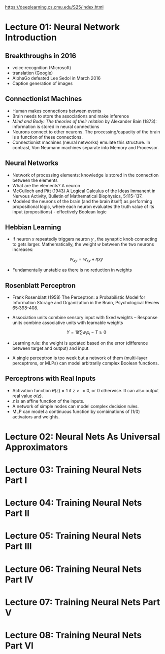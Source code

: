 <https://deeplearning.cs.cmu.edu/S25/index.html>

# Lecture 01: Neural Network Introduction

## Breakthroughs in 2016

- voice recognition (Microsoft)
- translation (Google)
- AlphaGo defeated Lee Sedol in March 2016
- Caption generation of images

## Connectionist Machines

- Human makes connections between events
- Brain needs to store the associations and make inference
- *Mind and Body: The theories of their relation* by Alexander Bain (1873): information is stored in neural
  connections
- Neurons connect to other neurons. The processing/capacity of the brain is a function of these connections.
- Connectionist machines (neural networks) emulate this structure. In contrast, Von Neumann machines separate into
  Memory and Processor.

## Neural Networks

- Network of processing elements: knowledge is stored in the connection between the elements
- What are the elements? A neuron
- McCulloch and Pitt (1943) A Logical Calculus of the Ideas Immanent in Nervous Activity, Bulletin of Mathematical
  Biophysics, 5:115-137.
- Modeled the neurons of the brain (and the brain itself) as performing propositional logic, where each neuron
  evaluates the truth value of its input (propositions) - effectively Boolean logic

## Hebbian Learning

- If neuron $`x`$ repeatedly triggers neuron $`y`$ , the synaptic knob connecting to gets larger. Mathematically, the
  weight $`w`$ between the two neurons increases:
  ``` math
   w_{xy} = w_{xy} + \eta x y 
  ```
- Fundamentally unstable as there is no reduction in weights

## Rosenblatt Perceptron

- Frank Rosenblatt (1958) The Perceptron: a Probabilistic Model for Information Storage and Organization in the Brain,
  Psychological Review 65:398-408.
- Association units combine sensory input with fixed weights
– Response units combine associative units with learnable weights
  ``` math
    Y = 1 \text{if} \sum w_i x_i - T \geq 0 
  ```

- Learning rule: the weight is updated based on the error (difference between target and output) and input.
- A single perceptron is too week but a network of them (multi-layer perceptrons, or MLPs) can model arbitrarily
  complex Boolean functions.

## Perceptrons with Real Inputs

- Activation function $`\theta(z) = 1`$ if $`z >= 0`$, or 0 otherwise.  It can also output real value $`\sigma(z)`$.
- $`z`$ is an affine function of the inputs.
- A network of simple nodes can model complex decision rules.
- MLP can model a continuous function by combinations of (1/0) activators and weights.

# Lecture 02: Neural Nets As Universal Approximators

# Lecture 03: Training Neural Nets Part I

# Lecture 04: Training Neural Nets Part II

# Lecture 05: Training Neural Nets Part III

# Lecture 06: Training Neural Nets Part IV

# Lecture 07: Training Neural Nets Part V

# Lecture 08: Training Neural Nets Part VI
